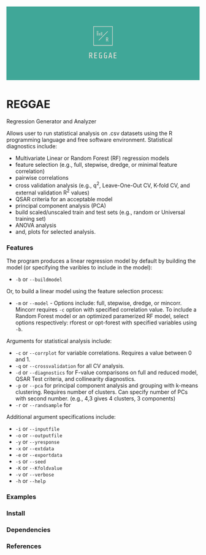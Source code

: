 ![banner](REGGAE_banner.png)
===

# REGGAE 
Regression Generator and Analyzer

Allows user to run statistical analysis on .csv datasets using the R programming language and free software environment.
Statistical diagnostics include:

  * Multivariate Linear or Random Forest (RF) regression models 
  * feature selection (e.g., full, stepwise, dredge, or minimal feature correlation)
  * pairwise correlations
  * cross validation analysis (e.g., q<sup>2</sup>, Leave-One-Out CV, K-fold CV, and external validation R<sup>2</sup> values)
  * QSAR criteria for an acceptable model
  * principal component analysis (PCA)
  * build scaled/unscaled train and test sets (e.g., random or Universal training set)
  * ANOVA analysis
  * and, plots for selected analysis.


### Features
The program produces a linear regression model by default by building the model (or specifying the varibles to include in the model):
 * `-b` or `--buildmodel` 

Or, to build a linear model using the feature selection process:
 * `-m` or `--model` - Options include: full, stepwise, dredge, or mincorr. Mincorr requires `-c` option with specified correlation value. 
To include a Random Forest model or an optimized paramerized RF model, select options respectively: rforest or opt-forest with specified variables using `-b`.
 
Arguments for statistical analysis include: 
 * `-c` or `--corrplot` for variable correlations. Requires a value between 0 and 1.
 * `-q` or `--crossvalidation` for all CV analysis.
 * `-d` or `--diagnostics` for F-value comparisons on full and reduced model, QSAR Test criteria, and collinearity diagnostics.
 * `-p` or `--pca` for principal component analysis and grouping with k-means clustering. Requires number of clusters. Can specify number of PCs with second number. (e.g., 4,3 gives 4 clusters, 3 components)
 * `-r` or `--randsample` for 

Additional argument specifications include:
 * `-i` or `--inputfile`
 * `-o` or `--outputfile`
 * `-y` or `--yresponse`
 * `-x` or `--extdata`
 * `-e` or `--exportdata`
 * `-s` or `--seed`
 * `-K` or `--Kfoldvalue`
 * `-v` or `--verbose`
 * `-h` or `--help` 


### Examples 



### Install


### Dependencies


### References
